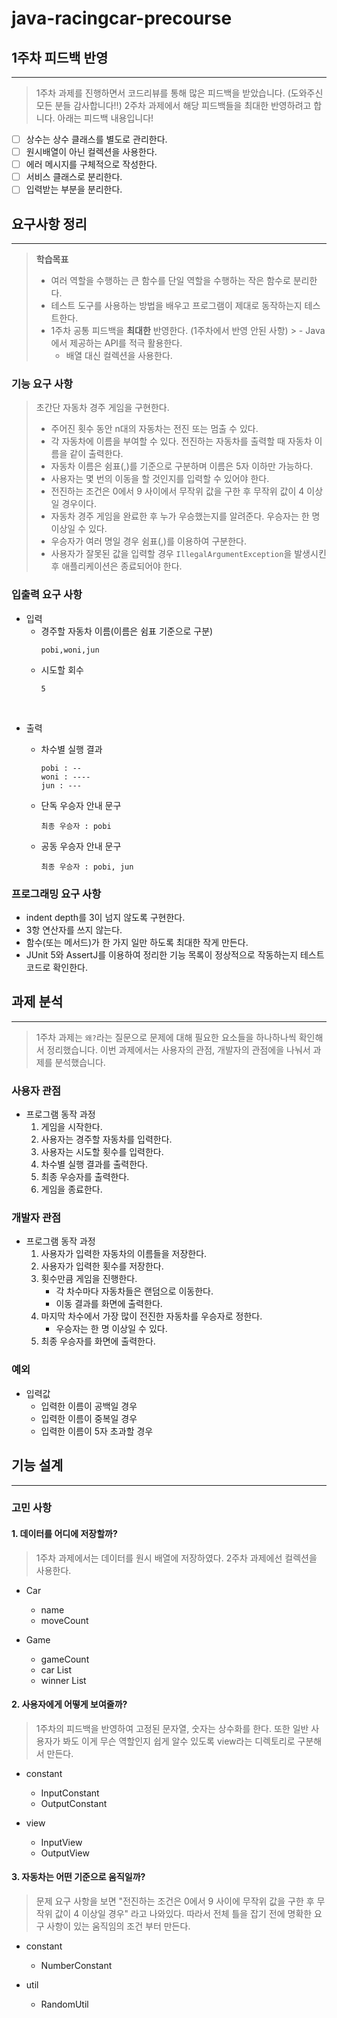 # java-racingcar-precourse

## 1주차 피드백 반영

---
> 1주차 과제를 진행하면서 코드리뷰를 통해 많은 피드백을 받았습니다. (도와주신 모든 분들 감사합니다!!)
> 2주차 과제에서 해당 피드백들을 최대한 반영하려고 합니다. 아래는 피드백 내용입니다!

- [ ] 상수는 상수 클래스를 별도로 관리한다.
- [ ] 원시배열이 아닌 컬렉션을 사용한다.
- [ ] 에러 메시지를 구체적으로 작성한다.
- [ ] 서비스 클래스로 분리한다.
- [ ] 입력받는 부분을 분리한다.

## 요구사항 정리

---

> **학습목표**
>
> - 여러 역할을 수행하는 큰 함수를 단일 역할을 수행하는 작은 함수로 분리한다.
> - 테스트 도구를 사용하는 방법을 배우고 프로그램이 제대로 동작하는지 테스트한다.
> - 1주차 공통 피드백을 **최대한** 반영한다. (1주차에서 반영 안된 사항)
    >   - Java에서 제공하는 API를 적극 활용한다.
>   - 배열 대신 컬렉션을 사용한다.

### 기능 요구 사항
> 초간단 자동차 경주 게임을 구현한다.
> - 주어진 횟수 동안 n대의 자동차는 전진 또는 멈출 수 있다.
> - 각 자동차에 이름을 부여할 수 있다. 전진하는 자동차를 출력할 때 자동차 이름을 같이 출력한다.
> - 자동차 이름은 쉼표(,)를 기준으로 구분하며 이름은 5자 이하만 가능하다.
> - 사용자는 몇 번의 이동을 할 것인지를 입력할 수 있어야 한다.
> - 전진하는 조건은 0에서 9 사이에서 무작위 값을 구한 후 무작위 값이 4 이상일 경우이다.
> - 자동차 경주 게임을 완료한 후 누가 우승했는지를 알려준다. 우승자는 한 명 이상일 수 있다.
> - 우승자가 여러 명일 경우 쉼표(,)를 이용하여 구분한다.
> - 사용자가 잘못된 값을 입력할 경우 `IllegalArgumentException`을 발생시킨 후 애플리케이션은 종료되어야 한다.

### 입출력 요구 사항
- 입력
    - 경주할 자동차 이름(이름은 쉼표 기준으로 구분)
      ```text
      pobi,woni,jun
      ```
    - 시도할 회수
      ```text
      5
      ```

<br>

- 출력
    - 차수별 실행 결과
      ```text
      pobi : --
      woni : ----
      jun : ---
      ```
    - 단독 우승자 안내 문구
      ```text
      최종 우승자 : pobi
      ```

    - 공동 우승자 안내 문구
      ```text
      최종 우승자 : pobi, jun
      ```

### 프로그래밍 요구 사항
- indent depth를 3이 넘지 않도록 구현한다.
- 3항 연산자를 쓰지 않는다.
- 함수(또는 메서드)가 한 가지 일만 하도록 최대한 작게 만든다.
- JUnit 5와 AssertJ를 이용하여 정리한 기능 목록이 정상적으로 작동하는지 테스트 코드로 확인한다.


## 과제 분석

---
> 1주차 과제는 `왜?`라는 질문으로 문제에 대해 필요한 요소들을 하나하나씩 확인해서 정리했습니다.
> 이번 과제에서는 사용자의 관점, 개발자의 관점에을 나눠서 과제를 분석했습니다.

### 사용자 관점
- 프로그램 동작 과정
    1. 게임을 시작한다.
    2. 사용자는 경주할 자동차를 입력한다.
    3. 사용자는 시도할 횟수를 입력한다.
    4. 차수별 실행 결과를 출력한다.
    5. 최종 우승자를 출력한다.
    6. 게임을 종료한다.


### 개발자 관점
- 프로그램 동작 과정
    1. 사용자가 입력한 자동차의 이름들을 저장한다.
    2. 사용자가 입력한 횟수를 저장한다.
    3. 횟수만큼 게임을 진행한다.
        - 각 차수마다 자동차들은 랜덤으로 이동한다.
        - 이동 결과를 화면에 출력한다.
    4. 마지막 차수에서 가장 많이 전진한 자동차를 우승자로 정한다.
        - 우승자는 한 명 이상일 수 있다.
    5. 최종 우승자를 화면에 출력한다.

### 예외
- 입력값
    - 입력한 이름이 공백일 경우
    - 입력한 이름이 중복일 경우
    - 입력한 이름이 5자 초과할 경우


## 기능 설계

---

### 고민 사항
#### 1. 데이터를 어디에 저장할까?
> 1주차 과제에서는 데이터를 원시 배열에 저장하였다. 2주차 과제에선 컬렉션을 사용한다.
- Car
  - name
  - moveCount


- Game
  - gameCount
  - car List
  - winner List

    
#### 2. 사용자에게 어떻게 보여줄까?
> 1주차의 피드백을 반영하여 고정된 문자열, 숫자는 상수화를 한다. 또한 일반 사용자가 봐도
> 이게 무슨 역할인지 쉽게 알수 있도록 view라는 디렉토리로 구분해서 만든다.

- constant
  - InputConstant
  - OutputConstant


- view
  - InputView
  - OutputView

#### 3. 자동차는 어떤 기준으로 움직일까?
> 문제 요구 사항을 보면 "전진하는 조건은 0에서 9 사이에 무작위 값을 구한 후 무작위 값이 4 이상일 경우"
> 라고 나와있다. 따라서 전체 틀을 잡기 전에 명확한 요구 사항이 있는 움직임의 조건 부터 만든다.

- constant
  - NumberConstant

- util
  - RandomUtil